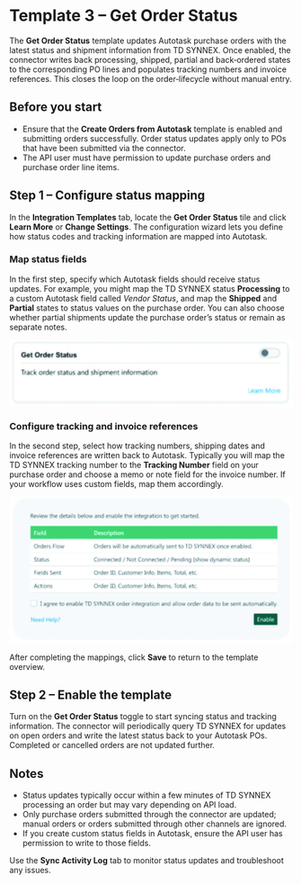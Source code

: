 # Template 3 – Get Order Status

The **Get Order Status** template updates Autotask purchase orders with the latest status and shipment information from TD SYNNEX.  Once enabled, the connector writes back processing, shipped, partial and back‑ordered states to the corresponding PO lines and populates tracking numbers and invoice references.  This closes the loop on the order‑lifecycle without manual entry.

## Before you start

* Ensure that the **Create Orders from Autotask** template is enabled and submitting orders successfully.  Order status updates apply only to POs that have been submitted via the connector.
* The API user must have permission to update purchase orders and purchase order line items.

## Step 1 – Configure status mapping

In the **Integration Templates** tab, locate the **Get Order Status** tile and click **Learn More** or **Change Settings**.  The configuration wizard lets you define how status codes and tracking information are mapped into Autotask.

### Map status fields

In the first step, specify which Autotask fields should receive status updates.  For example, you might map the TD SYNNEX status **Processing** to a custom Autotask field called *Vendor Status*, and map the **Shipped** and **Partial** states to status values on the purchase order.  You can also choose whether partial shipments update the purchase order’s status or remain as separate notes.

![Map order status fields](/public/assets/images/order_status_step1.jpeg)

### Configure tracking and invoice references

In the second step, select how tracking numbers, shipping dates and invoice references are written back to Autotask.  Typically you will map the TD SYNNEX tracking number to the **Tracking Number** field on your purchase order and choose a memo or note field for the invoice number.  If your workflow uses custom fields, map them accordingly.

![Configure tracking and invoice mapping](/public/assets/images/order_status_step2.jpeg)

After completing the mappings, click **Save** to return to the template overview.

## Step 2 – Enable the template

Turn on the **Get Order Status** toggle to start syncing status and tracking information.  The connector will periodically query TD SYNNEX for updates on open orders and write the latest status back to your Autotask POs.  Completed or cancelled orders are not updated further.

## Notes

* Status updates typically occur within a few minutes of TD SYNNEX processing an order but may vary depending on API load.
* Only purchase orders submitted through the connector are updated; manual orders or orders submitted through other channels are ignored.
* If you create custom status fields in Autotask, ensure the API user has permission to write to those fields.

Use the **Sync Activity Log** tab to monitor status updates and troubleshoot any issues.